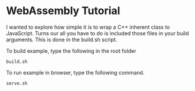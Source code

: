 # WebAssembly Tutorial

I wanted to explore how simple it is to wrap a C++ inherent class to JavaScript. Turns our all you have to do is included those files in your build arguments. This is done in the build.sh script.

To build example, type the following in the root folder

    build.sh

To run example in browser, type the following command.

    serve.sh
